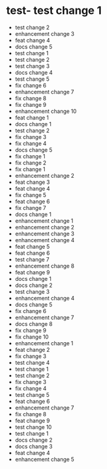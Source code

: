 # test- test change 1
- test change 2
- enhancement change 3
- feat change 4
- docs change 5
- test change 1
- test change 2
- test change 3
- docs change 4
- test change 5
- fix change 6
- enhancement change 7
- fix change 8
- fix change 9
- enhancement change 10
- feat change 1
- docs change 1
- test change 2
- fix change 3
- fix change 4
- docs change 5
- fix change 1
- fix change 2
- fix change 1
- enhancement change 2
- feat change 3
- feat change 4
- fix change 5
- feat change 6
- fix change 7
- docs change 1
- enhancement change 1
- enhancement change 2
- enhancement change 3
- enhancement change 4
- feat change 5
- feat change 6
- test change 7
- enhancement change 8
- feat change 9
- docs change 1
- docs change 2
- test change 3
- enhancement change 4
- docs change 5
- fix change 6
- enhancement change 7
- docs change 8
- fix change 9
- fix change 10
- enhancement change 1
- feat change 2
- fix change 3
- test change 4
- test change 1
- test change 2
- fix change 3
- fix change 4
- test change 5
- feat change 6
- enhancement change 7
- fix change 8
- feat change 9
- test change 10
- test change 1
- docs change 2
- docs change 3
- feat change 4
- enhancement change 5
